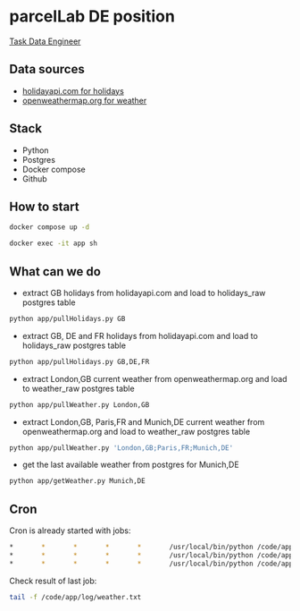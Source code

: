 # parcelLab DE position
[Task Data Engineer](https://parcellab.notion.site/Task-Data-Engineer-b38c3fe6c6f14881b10fcd5bdf57bc2f)

## Data sources
* [holidayapi.com for holidays](https://holidayapi.com)
* [openweathermap.org for weather](https://openweathermap.org)

## Stack
* Python
* Postgres
* Docker compose
* Github 


## How to start
```sh
docker compose up -d
```
```sh
docker exec -it app sh
```

## What can we do
* extract GB holidays from holidayapi.com and load to holidays_raw postgres table
```sh
python app/pullHolidays.py GB
```
* extract GB, DE and FR holidays from holidayapi.com and load to holidays_raw postgres table
```sh
python app/pullHolidays.py GB,DE,FR
```
* extract London,GB current weather from openweathermap.org and load to weather_raw postgres table
```sh
python app/pullWeather.py London,GB
```
* extract London,GB, Paris,FR and Munich,DE current weather from openweathermap.org and load to weather_raw postgres table
```sh
python app/pullWeather.py 'London,GB;Paris,FR;Munich,DE'
```
* get the last available weather from postgres for Munich,DE
```sh
python app/getWeather.py Munich,DE
```


## Cron
Cron is already started with jobs:
```sh
*       *       *       *       *       /usr/local/bin/python /code/app/pullWeather.py "Munich,DE;London,GB;Paris,FR"
*       *       *       *       *       /usr/local/bin/python /code/app/pullHolidays.py "DE,GB,FR,RU,IT"
*       *       *       *       *       /usr/local/bin/python /code/app/getWeather.py "Munich,DE"
```

Check result of last job:
```sh
tail -f /code/app/log/weather.txt 
```

